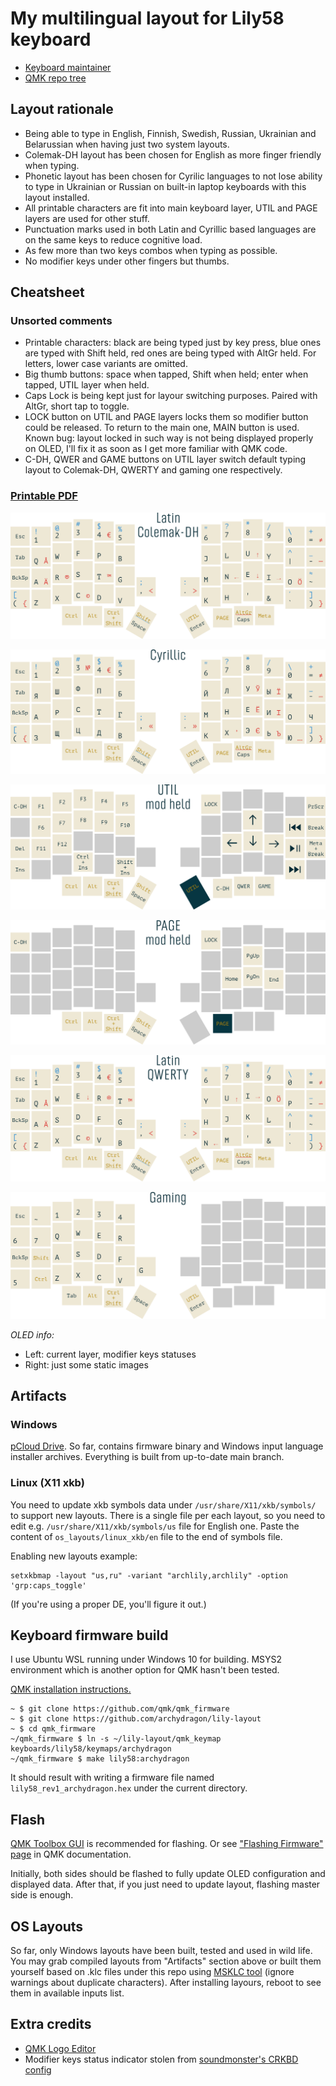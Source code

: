 # My multilingual layout for Lily58 keyboard

* [Keyboard maintainer](https://github.com/kata0510/Lily58)
* [QMK repo tree](https://github.com/qmk/qmk_firmware/tree/master/keyboards/lily58)


## Layout rationale

* Being able to type in English, Finnish, Swedish, Russian, Ukrainian and Belarussian when having just two system layouts.
* Colemak-DH layout has been chosen for English as more finger friendly when typing.
* Phonetic layout has been chosen for Cyrilic languages to not lose ability to type in Ukrainian or Russian on built-in laptop keyboards with this layout installed.
* All printable characters are fit into main keyboard layer, UTIL and PAGE layers are used for other stuff.
* Punctuation marks used in both Latin and Cyrillic based languages are on the same keys to reduce cognitive load.
* As few more than two keys combos when typing as possible.
* No modifier keys under other fingers but thumbs.


## Cheatsheet

### Unsorted comments

* Printable characters: black are being typed just by key press, blue ones are typed with Shift held, red ones are being typed with AltGr held. For letters, lower case variants are omitted.
* Big thumb buttons: space when tapped, Shift when held; enter when tapped, UTIL layer when held.
* Caps Lock is being kept just for layour switching purposes. Paired with AltGr, short tap to toggle.
* LOCK button on UTIL and PAGE layers locks them so modifier button could be released. To return to the main one, MAIN button is used. Known bug: layout locked in such way is not being displayed properly on OLED, I'll fix it as soon as I get more familiar with QMK code.
* C-DH, QWER and GAME buttons on UTIL layer switch default typing layout to Colemak-DH, QWERTY and gaming one respectively.

### [Printable PDF](img/a4-cheatsheet.pdf)

![](img/latin-colemak.png)

![](img/cyrillic.png)

![](img/held-util.png)

![](img/held-page.png)

![](img/latin-qwerty.png)

![](img/game.png)

*OLED info:*

  * Left: current layer, modifier keys statuses
  * Right: just some static images


## Artifacts

### Windows

[pCloud Drive](https://e1.pcloud.link/publink/show?code=kZpXMRZjCs4DnfY9Df7yDb7JWtNVuoUbMJX). So far, contains firmware binary and Windows input language installer archives. Everything is built from up-to-date main branch.

### Linux (X11 xkb)

You need to update xkb symbols data under `/usr/share/X11/xkb/symbols/` to support new layouts. There is a single file per each layout, so you need to edit e.g. `/usr/share/X11/xkb/symbols/us` file for English one. Paste the content of `os_layouts/linux_xkb/en` file to the end of symbols file.

Enabling new layouts example:

```
setxkbmap -layout "us,ru" -variant "archlily,archlily" -option 'grp:caps_toggle'
```

(If you're using a proper DE, you'll figure it out.)

## Keyboard firmware build

I use Ubuntu WSL running under Windows 10 for building. MSYS2 environment which is another option for QMK hasn't been tested.

[QMK installation instructions.](https://beta.docs.qmk.fm/tutorial/newbs_getting_started)

```
~ $ git clone https://github.com/qmk/qmk_firmware
~ $ git clone https://github.com/archydragon/lily-layout
~ $ cd qmk_firmware
~/qmk_firmware $ ln -s ~/lily-layout/qmk_keymap keyboards/lily58/keymaps/archydragon
~/qmk_firmware $ make lily58:archydragon
```

It should result with writing a firmware file named `lily58_rev1_archydragon.hex` under the current directory.


## Flash

[QMK Toolbox GUI](https://github.com/qmk/qmk_toolbox) is recommended for flashing. Or see ["Flashing Firmware" page](https://beta.docs.qmk.fm/tutorial/newbs_flashing) in QMK documentation.

Initially, both sides should be flashed to fully update OLED configuration and displayed data. After that, if you just need to update layout, flashing master side is enough.


## OS Layouts

So far, only Windows layouts have been built, tested and used in wild life. You may grab compiled layouts from "Artifacts" section above or built them yourself based on .klc files under this repo using [MSKLC tool](https://www.microsoft.com/en-us/download/details.aspx?id=102134) (ignore warnings about duplicate characters). After installing layours, reboot to see them in available inputs list.


## Extra credits

* [QMK Logo Editor](https://joric.github.io/qle/)
* Modifier keys status indicator stolen from [soundmonster's CRKBD config](https://github.com/qmk/qmk_firmware/blob/master/keyboards/crkbd/keymaps/soundmonster/keymap.c)

